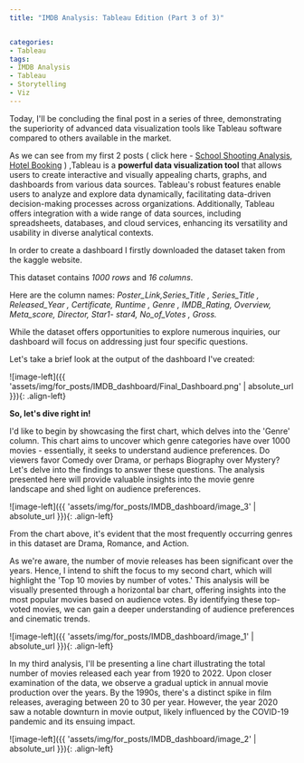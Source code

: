 ```yaml
---
title: "IMDB Analysis: Tableau Edition (Part 3 of 3)"


categories:
- Tableau 
tags:
- IMDB Analysis
- Tableau
- Storytelling
- Viz
---
```



Today, I'll be concluding the final post in a series of three, demonstrating the superiority of advanced data visualization tools like Tableau software compared to others available in the market.


As we can see from my first 2 posts ( click here  - [School Shooting Analysis](https://analyticsforpleasure.github.io/posts/post_Analyzing_school_shooting/), [Hotel Booking](https://analyticsforpleasure.github.io/posts/Hotel_booking/) ) ,Tableau is a **powerful data visualization tool** that allows users to create interactive and visually appealing charts, graphs, and dashboards from various data sources. Tableau's robust features enable users to analyze and explore data dynamically, facilitating data-driven decision-making processes across organizations. Additionally, Tableau offers integration with a wide range of data sources, including spreadsheets, databases, and cloud services, enhancing its versatility and usability in diverse analytical contexts.


In order to  create a dashboard I firstly downloaded the dataset taken from the kaggle website.


This dataset contains *1000 rows* and *16 columns*.


Here are the column names:
*Poster_Link,Series_Title , Series_Title , Released_Year , Certificate, Runtime , Genre , IMDB_Rating, Overview, Meta_score, Director, Star1- star4, No_of_Votes , Gross.*


While the dataset offers opportunities to explore numerous inquiries, our dashboard will focus on addressing just four specific questions.




Let's take a brief look at the output of the dashboard I've created:




![image-left]({{ 'assets/img/for_posts/IMDB_dashboard/Final_Dashboard.png' | absolute_url }}){: .align-left}




**So, let's dive right in!**


I'd like to begin by showcasing the first chart, which delves into the 'Genre' column. This chart aims to uncover which genre categories have over 1000 movies - essentially, it seeks to understand audience preferences. Do viewers favor Comedy over Drama, or perhaps Biography over Mystery? Let's delve into the findings to answer these questions. The analysis presented here will provide valuable insights into the movie genre landscape and shed light on audience preferences.


![image-left]({{ 'assets/img/for_posts/IMDB_dashboard/image_3' | absolute_url }}){: .align-left}


From the chart above, it's evident that the most frequently occurring genres in this dataset are Drama, Romance, and Action.






As we're aware, the number of movie releases has been significant over the years. Hence, I intend to shift the focus to my second chart, which will highlight the 'Top 10 movies by number of votes.' This analysis will be visually presented through a horizontal bar chart, offering insights into the most popular movies based on audience votes. By identifying these top-voted movies, we can gain a deeper understanding of audience preferences and cinematic trends.


![image-left]({{ 'assets/img/for_posts/IMDB_dashboard/image_1' | absolute_url }}){: .align-left}




In my third analysis, I'll be presenting a line chart illustrating the total number of movies released each year from 1920 to 2022. Upon closer examination of the data, we observe a gradual uptick in annual movie production over the years. By the 1990s, there's a distinct spike in film releases, averaging between 20 to 30 per year. However, the year 2020 saw a notable downturn in movie output, likely influenced by the COVID-19 pandemic and its ensuing impact.


![image-left]({{ 'assets/img/for_posts/IMDB_dashboard/image_2' | absolute_url }}){: .align-left}








